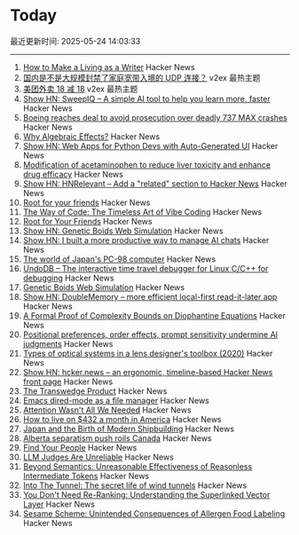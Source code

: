 # Today

最近更新时间: 2025-05-24 14:03:33

--- 
1. [How to Make a Living as a Writer](https://thewalrus.ca/how-to-make-a-living-as-a-writer/) Hacker News
2. [国内是不是大规模封禁了家庭宽带入境的 UDP 连接？](https://www.v2ex.com/t/1133974) v2ex 最热主题
3. [美团外卖 18 减 18](https://www.v2ex.com/t/1133973) v2ex 最热主题
4. [Show HN: SweepIQ – A simple AI tool to help you learn more, faster](https://www.sweepiq.com) Hacker News
5. [Boeing reaches deal to avoid prosecution over deadly 737 MAX crashes](https://www.cnbc.com/2025/05/23/boeing-737-max-crashes-doj.html) Hacker News
6. [Why Algebraic Effects?](https://antelang.org/blog/why_effects/) Hacker News
7. [Show HN: Web Apps for Python Devs with Auto-Generated UI](https://davia.ai/) Hacker News
8. [Modification of acetaminophen to reduce liver toxicity and enhance drug efficacy](https://www.societyforscience.org/regeneron-sts/2025-student-finalists/chloe-lee/) Hacker News
9. [Show HN: HNRelevant – Add a "related" section to Hacker News](https://github.com/imdj/HNRelevant) Hacker News
10. [Root for your friends](https://josephthacker.com/personal/2025/05/13/root-for-your-friends.html) Hacker News
11. [The Way of Code: The Timeless Art of Vibe Coding](https://www.thewayofcode.com/) Hacker News
12. [Root for Your Friends](https://josephthacker.com/personal/2025/05/13/root-for-your-friends.html) Hacker News
13. [Show HN: Genetic Boids Web Simulation](https://attentionmech.github.io/genetic-boids/) Hacker News
14. [Show HN: I built a more productive way to manage AI chats](https://contextch.at) Hacker News
15. [The world of Japan's PC-98 computer](https://strangecomforts.com/the-strange-world-of-japans-pc-98-computer/) Hacker News
16. [UndoDB – The interactive time travel debugger for Linux C/C++ for debugging](https://undo.io/) Hacker News
17. [Genetic Boids Web Simulation](https://attentionmech.github.io/genetic-boids/) Hacker News
18. [Show HN: DoubleMemory – more efficient local-first read-it-later app](https://doublememory.com) Hacker News
19. [A Formal Proof of Complexity Bounds on Diophantine Equations](https://arxiv.org/abs/2505.16963) Hacker News
20. [Positional preferences, order effects, prompt sensitivity undermine AI judgments](https://www.cip.org/blog/llm-judges-are-unreliable) Hacker News
21. [Types of optical systems in a lens designer's toolbox (2020)](https://www.pencilofrays.com/lens-design-forms/) Hacker News
22. [Show HN: hcker.news – an ergonomic, timeline-based Hacker News front page](https://hcker.news) Hacker News
23. [The Transwedge Product](https://terathon.com/blog/transwedge-product.html) Hacker News
24. [Emacs dired-mode as a file manager](https://lynn.sh/guix-emacs-file-manager.html) Hacker News
25. [Attention Wasn't All We Needed](https://www.stephendiehl.com/posts/post_transformers/) Hacker News
26. [How to live on $432 a month in America](https://shagbark.substack.com/p/how-to-live-on-432-a-month-in-america) Hacker News
27. [Japan and the Birth of Modern Shipbuilding](https://www.construction-physics.com/p/how-japan-invented-modern-shipbuilding) Hacker News
28. [Alberta separatism push roils Canada](https://www.nytimes.com/2025/05/22/world/canada/alberta-separatism-referendum.html) Hacker News
29. [Find Your People](https://foundersatwork.posthaven.com/find-your-people) Hacker News
30. [LLM Judges Are Unreliable](https://www.cip.org/blog/llm-judges-are-unreliable) Hacker News
31. [Beyond Semantics: Unreasonable Effectiveness of Reasonless Intermediate Tokens](https://arxiv.org/abs/2505.13775) Hacker News
32. [Into The Tunnel: The secret life of wind tunnels](https://jordanwtaylor2.substack.com/p/into-the-tunnel) Hacker News
33. [You Don't Need Re-Ranking: Understanding the Superlinked Vector Layer](https://superlinked.com/vectorhub/articles/why-do-not-need-re-ranking) Hacker News
34. [Sesame Scheme: Unintended Consequences of Allergen Food Labeling](https://www.choicesmagazine.org/choices-magazine/submitted-articles/unintended-consequences-of-allergen-food-labeling) Hacker News
